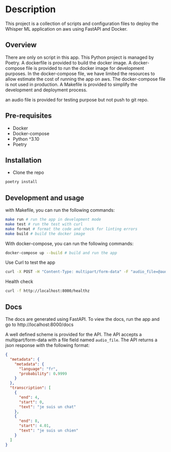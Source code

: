 
# Description 
This project is a collection of scripts and configuration files to deploy the Whisper ML application on aws using FastAPI and Docker. 

## Overview
There are only on script in this app. This Python project is managed by Poetry. 
A dockerfile is provided to build the docker image.
A docker-compose file is provided to run the docker image for development purposes. 
In the docker-compose file, we have limited the resources to allow estimate the cost of running the app on aws. 
The docker-compose file is not used in production. 
A Makefile is provided to simplify the development and deployment process. 

an audio file is provided for testing purpose but not push to git repo. 

## Pre-requisites
- Docker
- Docker-compose
- Python ^3.10 
- Poetry

## Installation
- Clone the repo

```bash
poetry install
```

## Development and usage
with Makefile, you can run the following commands:
```bash
make run # run the app in development mode
make test # run the test with curl 
make format # format the code and check for linting errors
make build # build the docker image
``` 
With docker-compose, you can run the following commands:
```bash
docker-compose up --build # build and run the app 
``` 
Use Curl to test the app
```bash
curl -X POST -H "Content-Type: multipart/form-data" -F "audio_file=@audio.mp3" http://localhost:8000/transcribe
```
Health check
```bash
curl -f http://localhost:8000/healthz
```

## Docs 
The docs are generated using FastAPI. 
To view the docs, run the app and go to http://localhost:8000/docs 

A well defined scheme is provided for the API. 
The API accepts a multipart/form-data with a file field named `audio_file`.
The API returns a json response with the following format:
```json 
{
  "metadata": {
    "metadata": {
      "language": "fr",
      "probability": 0.9999
    }
  },
  "transcription": [
    {
      "end": 4,
      "start": 0,
      "text": "je suis un chat"
    },
    {
      "end": 8,
      "start": 4.01,
      "text": "je suis un chien"
    }
  ]
}
```
